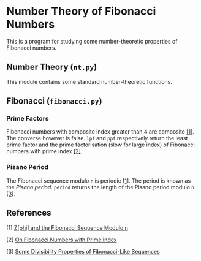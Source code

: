 # Number Theory of Fibonacci Numbers

This is a program for studying some number-theoretic properties of Fibonacci numbers.

## Number Theory (`nt.py`)

This module contains some standard number-theoretic functions.

## Fibonacci (`fibonacci.py`)

### Prime Factors
Fibonacci numbers with composite index greater than 4 are composite [[1]](#1). The converse however is false. `lpf` and `ppf` respectively return the least prime factor and the prime factorisation (slow for large index) of Fibonacci numbers with prime index [[2]](#2).

### Pisano Period
The Fibonacci sequence modulo `n` is periodic [[1]](#1). The period is known as the *Pisano period*. `period` returns the length of the Pisano period modulo `n` [[3]](#3).

## References

<a id="1">[1]</a> [Z[phi] and the Fibonacci Sequence Modulo n](https://sriasat.files.wordpress.com/2012/12/fibonacci13.pdf)

<a id="2">[2]</a> [On Fibonacci Numbers with Prime Index](https://sriasat.files.wordpress.com/2012/12/fibonacci31.pdf)

<a id="3">[3]</a> [Some Divisibility Properties of Fibonacci-Like Sequences](https://sriasat.wordpress.com/2013/08/30/some-divisibility-properties-of-fibonacci-like-sequences/)
